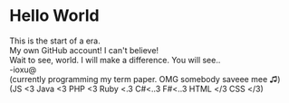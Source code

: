 # Hello World
This is the start of a era.<br>
My own GitHub account! I can't believe!<br>
Wait to see, world. I will make a difference. You will see..<br>
-ioxu@<br>
(currently programming my term paper. OMG somebody saveee mee ♫)<br>
(JS <3 Java <3 PHP <3 Ruby <.3 C#<..3 F#<..3 HTML </3 CSS </3)<br>
